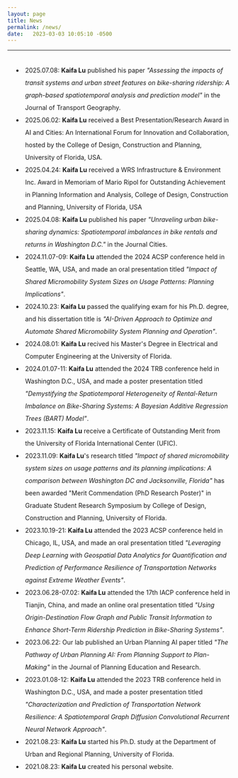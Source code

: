 ```yaml
---
layout: page
title: News
permalink: /news/
date:   2023-03-03 10:05:10 -0500
---
```

-----------
<br>
<style>
      p1 {
        line-height: 2;
      }
      li {
        padding-left: 40px;
        line-height: 2;
        text-indent: -20px;
      }
    </style>
<li>2025.07.08: <b>Kaifa Lu</b> published his paper <em>"Assessing the impacts of transit systems and urban street features on bike-sharing ridership: A graph-based spatiotemporal analysis and prediction model"</em> in the Journal of Transport Geography.</li>
<li>2025.06.02: <b>Kaifa Lu</b> received a Best Presentation/Research Award in AI and Cities: An International Forum for Innovation and Collaboration, hosted by the College of Design, Construction and Planning, University of Florida, USA.</li>
<li>2025.04.24: <b>Kaifa Lu</b> received a WRS Infrastructure & Environment Inc. Award in Memoriam of Mario Ripol for Outstanding Achievement in Planning Information and Analysis, College of Design, Construction and Planning, University of Florida, USA</li>
<li>2025.04.08: <b>Kaifa Lu</b> published his paper <em>"Unraveling urban bike-sharing dynamics: Spatiotemporal imbalances in bike rentals and returns in Washington D.C."</em> in the Journal Cities.</li>
<li>2024.11.07-09: <b>Kaifa Lu</b> attended the 2024 ACSP conference held in Seattle, WA, USA, and made an oral presentation titled <em>"Impact of Shared Micromobility System Sizes on Usage Patterns: Planning Implications"</em>.</li>
<li>2024.10.23: <b>Kaifa Lu</b> passed the qualifying exam for his Ph.D. degree, and his dissertation title is <em>"AI-Driven Approach to Optimize and Automate Shared Micromobility System Planning and Operation"</em>.</li>
<li>2024.08.01: <b>Kaifa Lu</b> recived his Master's Degree in Electrical and Computer Engineering at the University of Florida.</li>
<li>2024.01.07-11: <b>Kaifa Lu</b> attended the 2024 TRB conference held in Washington D.C., USA, and made a poster presentation titled <em>"Demystifying the Spatiotemporal Heterogeneity of Rental-Return Imbalance on Bike-Sharing Systems: A Bayesian Additive Regression Trees (BART) Model"</em>.</li>
<li>2023.11.15: <b>Kaifa Lu</b> receive a Certificate of Outstanding Merit from the University of Florida International Center (UFIC).</li>
<li>2023.11.09: <b>Kaifa Lu</b>'s research titled <em>"Impact of shared micromobility system sizes on usage patterns and its planning implications: A comparison between Washington DC and Jacksonville, Florida"</em> has been awarded "Merit Commendation (PhD Research Poster)" in Graduate Student Research Symposium by College of Design, Construction and Planning, University of Florida.</li>
<li>2023.10.19-21: <b>Kaifa Lu</b> attended the 2023 ACSP conference held in Chicago, IL, USA, and made an oral presentation titled <em>"Leveraging Deep Learning with Geospatial Data Analytics for Quantification and Prediction of Performance Resilience of Transportation Networks against Extreme Weather Events"</em>.</li>
<li>2023.06.28-07.02: <b>Kaifa Lu</b> attended the 17th IACP conference held in Tianjin, China, and made an online oral presentation titled <em>"Using Origin-Destination Flow Graph and Public Transit Information to Enhance Short-Term Ridership Prediction in Bike-Sharing Systems"</em>.</li>
<li> 2023.06.22: Our lab published an Urban Planning AI paper titled <em>"The Pathway of Urban Planning AI: From Planning Support to Plan-Making"</em> in the Journal of Planning Education and Research.
<li>2023.01.08-12: <b>Kaifa Lu</b> attended the 2023 TRB conference held in Washington D.C., USA, and made a poster presentation titled <em>"Characterization and Prediction of Transportation Network Resilience: A Spatiotemporal Graph Diffusion Convolutional Recurrent Neural Network Approach"</em>.</li>
<li>2021.08.23: <b>Kaifa Lu</b> started his Ph.D. study at the Department of Urban and Regional Planning, University of Florida.</li>
<li>2021.08.23: <b>Kaifa Lu</b> created his personal website.</li>
